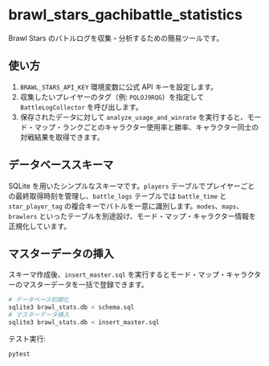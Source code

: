 # brawl_stars_gachibattle_statistics

Brawl Stars のバトルログを収集・分析するための簡易ツールです。

## 使い方

1. `BRAWL_STARS_API_KEY` 環境変数に公式 API キーを設定します。
2. 収集したいプレイヤーのタグ（例: `PQLOJ9RQG`）を指定して `BattleLogCollector` を呼び出します。
3. 保存されたデータに対して `analyze_usage_and_winrate` を実行すると、モード・マップ・ランクごとのキャラクター使用率と勝率、キャラクター同士の対戦結果を取得できます。

## データベーススキーマ

SQLite を用いたシンプルなスキーマです。`players` テーブルでプレイヤーごとの最終取得時刻を管理し、`battle_logs`
テーブルでは `battle_time` と `star_player_tag` の複合キーでバトルを一意に識別します。`modes`、`maps`、`brawlers`
といったテーブルを別途設け、モード・マップ・キャラクター情報を正規化しています。

## マスターデータの挿入

スキーマ作成後、`insert_master.sql` を実行するとモード・マップ・キャラクターのマスターデータを一括で登録できます。

```bash
# データベース初期化
sqlite3 brawl_stats.db < schema.sql
# マスターデータ挿入
sqlite3 brawl_stats.db < insert_master.sql
```

テスト実行:

```bash
pytest
```
